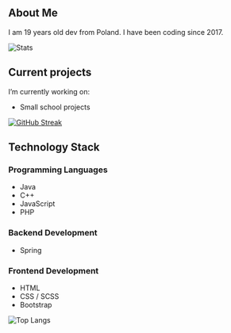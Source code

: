 ## About Me

I am 19 years old dev from Poland.
I have been coding since 2017.

![Stats](https://github-readme-stats.vercel.app/api?username=varev-dev&count_private=true&show_icons=true&theme=dark&hide_border=true&title_color=01C2FF&icon_color=01A6DB&text_color=EAEAEA&bg_color=0D1117)

## Current projects
I’m currently working on:
- Small school projects 

[![GitHub Streak](https://github-readme-streak-stats.herokuapp.com/?user=varev-dev&theme=github-dark&hide_border=true&date_format=j%20M%5B%20Y%5D&stroke=005C7F&ring=01A6DB&fire=01C2FF&dates=0AB1DD)](https://git.io/streak-stats)

## Technology Stack

### Programming Languages
- Java <br>
- C++ <br>
- JavaScript <br>
- PHP <br>

### Backend Development
- Spring

### Frontend Development
- HTML
- CSS / SCSS
- Bootstrap

![Top Langs](https://github-readme-stats.vercel.app/api/top-langs/?username=varev-dev&layout=compact&langs_count=6&theme=dark&hide_border=true&title_color=01C2FF&icon_color=01A6DB&text_color=EAEAEA&bg_color=0D1117)
